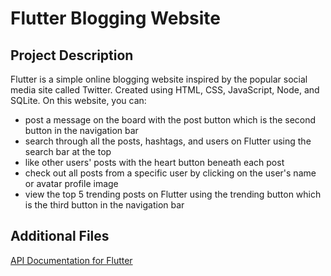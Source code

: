 # Flutter Blogging Website

## Project Description
Flutter is a simple online blogging website inspired by the popular social media site called Twitter. Created using HTML, CSS, JavaScript, Node, and SQLite. On this website, you can:
- post a message on the board with the post button which is the second button in the navigation bar
- search through all the posts, hashtags, and users on Flutter using the search bar at the top
- like other users' posts with the heart button beneath each post
- check out all posts from a specific user by clicking on the user's name or avatar profile image
- view the top 5 trending posts on Flutter using the trending button which is the third button in the navigation bar

## Additional Files
[API Documentation for Flutter](APIDOC.md)